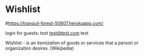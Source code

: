 # Wishlist
#https://tranquil-forest-50807.herokuapp.com/

login for guests:
test
test@test.com
test


Wishlist - is an itemization of goods or services that a person or organization desires. (Wikipedia)

